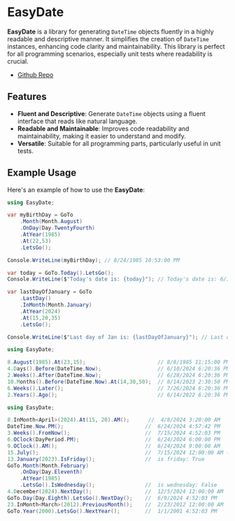# EasyDate

**EasyDate** is a library for generating `DateTime` objects fluently in a highly readable and descriptive manner. It simplifies the creation of `DateTime` instances, enhancing code clarity and maintainability. This library is perfect for all programming scenarios, especially unit tests where readability is crucial.

- [Github Repo](https://github.com/mhmdhmd/EasyDate)

## Features

- **Fluent and Descriptive**: Generate `DateTime` objects using a fluent interface that reads like natural language.
- **Readable and Maintainable**: Improves code readability and maintainability, making it easier to understand and modify.
- **Versatile**: Suitable for all programming parts, particularly useful in unit tests.

## Example Usage

Here's an example of how to use the **EasyDate**:

```csharp
using EasyDate;

var myBirthDay = GoTo
    .Month(Month.August)
    .OnDay(Day.TwentyFourth)
    .AtYear(1985)
    .At(22,53)
    .LetsGo();

Console.WriteLine(myBirthDay); // 8/24/1985 10:53:00 PM

var today = GoTo.Today().LetsGo();
Console.WriteLine($"Today's date is: {today}"); // Today's date is: 6/14/2024 6:15:08 PM

var lastDayOfJanuary = GoTo
    .LastDay()
    .InMonth(Month.January)
    .AtYear(2024)
    .At(15,20,35)
    .LetsGo();

Console.WriteLine($"Last day of Jan is: {lastDayOfJanuary}"); // Last day of Jan is: 1/31/2024 3:20:35 PM
```
```csharp
using EasyDate;

8.August(1985).At(23,15);                       // 8/8/1985 11:15:00 PM
4.Days().Before(DateTime.Now);                  // 6/10/2024 6:20:36 PM
2.Weeks().After(DateTime.Now);                  // 6/28/2024 6:20:36 PM
10.Months().Before(DateTime.Now).At(14,30,50);  // 8/14/2023 2:30:50 PM
6.Weeks().Later();                              // 7/26/2024 6:20:36 PM
2.Years().Ago();                                // 6/14/2022 6:20:36 PM
```
```csharp
using EasyDate;

8.InMonth<April>(2024).At(15, 20).AM();      //  4/8/2024 3:20:00 AM
DateTime.Now.PM();                          //  6/24/2024 4:57:42 PM
3.Weeks().FromNow();                        //  7/15/2024 4:52:03 PM
6.OClock(DayPeriod.PM);                     //  6/24/2024 6:00:00 PM
9.OClock().AM();                            //  6/24/2024 9:00:00 AM
15.July();                                  //  7/15/2024 12:00:00 AM (current year)
13.January(2023).IsFriday();                //  is friday: True
GoTo.Month(Month.February)
    .OnDay(Day.Eleventh)
    .AtYear(1985)
    .LetsGo().IsWednesday();                //  is wednesday: False
4.December(2024).NextDay();                 //  12/5/2024 12:00:00 AM
GoTo.Day(Day.Eighth).LetsGo().NextDay();    //  6/9/2024 4:52:03 PM
23.InMonth<March>(2012).PreviousMonth();    //  2/23/2012 12:00:00 AM
GoTo.Year(2000).LetsGo().NextYear();        //  1/1/2001 4:52:03 PM
```